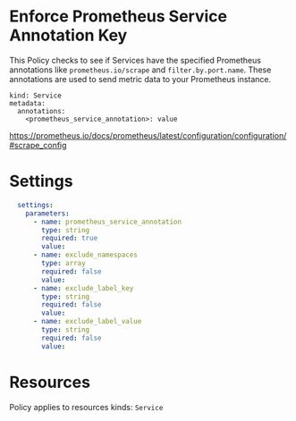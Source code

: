 # Enforce Prometheus Service Annotation Key

This Policy checks to see if Services have the specified Prometheus annotations like  `prometheus.io/scrape` and `filter.by.port.name`. These annotations are used to send metric data to your Prometheus instance. 


```
kind: Service
metadata:
  annotations:
    <prometheus_service_annotation>: value
```

https://prometheus.io/docs/prometheus/latest/configuration/configuration/#scrape_config


# Settings
```yaml
  settings:
    parameters:
      - name: prometheus_service_annotation
        type: string
        required: true
        value:
      - name: exclude_namespaces
        type: array
        required: false
        value:
      - name: exclude_label_key
        type: string
        required: false
        value:
      - name: exclude_label_value
        type: string
        required: false
        value:
```

# Resources
Policy applies to resources kinds:
`Service`
